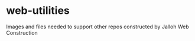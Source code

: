 # web-utilities
Images and files needed to support other repos constructed by Jalloh Web Construction
